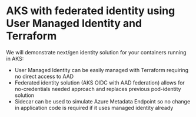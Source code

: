 # AKS with federated identity using User Managed Identity and Terraform
We will demonstrate next/gen identity solution for your containers running in AKS:
- User Managed Identity can be easily managed with Terraform requiring no direct access to AAD
- Federated identity solution (AKS OIDC with AAD federation) allows for no-credentials needed approach and replaces previous pod-identity solution
- Sidecar can be used to simulate Azure Metadata Endpoint so no change in application code is required if it uses managed identity already